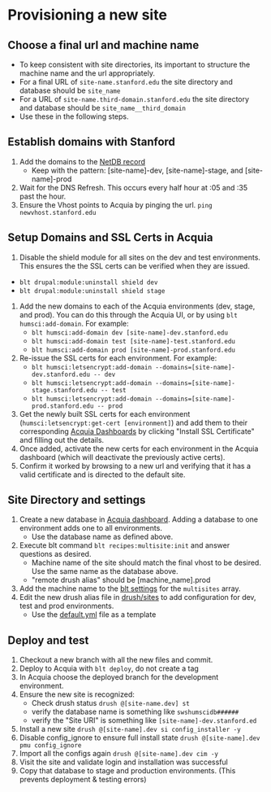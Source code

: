 # Provisioning a new site

## Choose a final url and machine name
* To keep consistent with site directories, its important to structure the machine name
and the url appropriately.
* For a final URL of `site-name.stanford.edu` the site directory and database should be `site_name`
* For a URL of `site-name.third-domain.stanford.edu` the site directory and database should be `site_name__third_domain`
* Use these in the following steps.

## Establish domains with Stanford
1. Add the domains to the [NetDB record](https://netdb.stanford.edu/node_info?name=swshumsci.stanford.edu&history=%252Fqsearch%253Fsearch_string%253Dswshumsci%2526search_type%253DNodes)
    * Keep with the pattern: [site-name]-dev, [site-name]-stage, and [site-name]-prod
1. Wait for the DNS Refresh. This occurs every half hour at :05 and :35 past the hour.
1. Ensure the Vhost points to Acquia by pinging the url. `ping newvhost.stanford.edu`

## Setup Domains and SSL Certs in Acquia
1. Disable the shield module for all sites on the dev and test environments. This ensures the the SSL certs can be verified when they are issued.
  * `blt drupal:module:uninstall shield dev`
  * `blt drupal:module:uninstall shield stage`
1. Add the new domains to each of the Acquia environments (dev, stage, and prod). You can do this through the Acquia UI, or by using `blt humsci:add-domain`. For example:
   * `blt humsci:add-domain dev [site-name]-dev.stanford.edu`
   * `blt humsci:add-domain test [site-name]-test.stanford.edu`
   * `blt humsci:add-domain prod [site-name]-prod.stanford.edu`
1. Re-issue the SSL certs for each environment. For example:
   * `blt humsci:letsencrypt:add-domain --domains=[site-name]-dev.stanford.edu -- dev`
   * `blt humsci:letsencrypt:add-domain --domains=[site-name]-stage.stanford.edu -- test`
   * `blt humsci:letsencrypt:add-domain --domains=[site-name]-prod.stanford.edu -- prod`
1. Get the newly built SSL certs for each environment (`humsci:letsencrypt:get-cert [environment]`) and add them to their corresponding [Acquia Dashboards](https://cloud.acquia.com/app/develop/applications/23a85077-2967-41a4-be22-a84c24e0f81a/environments/265865-23a85077-2967-41a4-be22-a84c24e0f81a/ssl) by clicking "Install SSL Certificate" and filling out the details.
1. Once added, activate the new certs for each environment in the Acquia dashboard (which will deactivate the previously active certs).
1. Confirm it worked by browsing to a new url and verifying that it has a valid certificate and is directed to the default site.

## Site Directory and settings
1. Create a new database in [Acquia dashboard](https://cloud.acquia.com/app/develop/applications/23a85077-2967-41a4-be22-a84c24e0f81a/environments/265866-23a85077-2967-41a4-be22-a84c24e0f81a/databases). Adding a database to one environment adds one to all environments.
   * Use the database name as defined above.
1. Execute blt command `blt recipes:multisite:init` and answer questions as desired.
   * Machine name of the site should match the final vhost to be desired. Use the same name as the database above.
   * "remote drush alias" should be [machine_name].prod
1. Add the machine name to the [blt settings](../blt/blt.yml) for the `multisites` array.
1. Edit the new drush alias file in [drush/sites](../drush/sites) to add configuration for dev, test and prod environments.
   * Use the [default.yml](../drush/sites/default.site.yml) file as a template

## Deploy and test
1. Checkout a new branch with all the new files and commit.
1. Deploy to Acquia with `blt deploy`, do not create a tag
1. In Acquia choose the deployed branch for the development environment.
1. Ensure the new site is recognized:
    * Check drush status `drush @[site-name.dev] st`
    * verify the database name is something like `swshumscidb######`
    * verify the "Site URI" is something like `[site-name]-dev.stanford.ed`
1. Install a new site `drush @[site-name].dev si config_installer -y`
1. Disable config_ignore to ensure full install state `drush @[site-name].dev pmu config_ignore`
1. Import all the configs again `drush @[site-name].dev cim -y`
1. Visit the site and validate login and installation was successful
1. Copy that database to stage and production environments. (This prevents deployment & testing errors)

